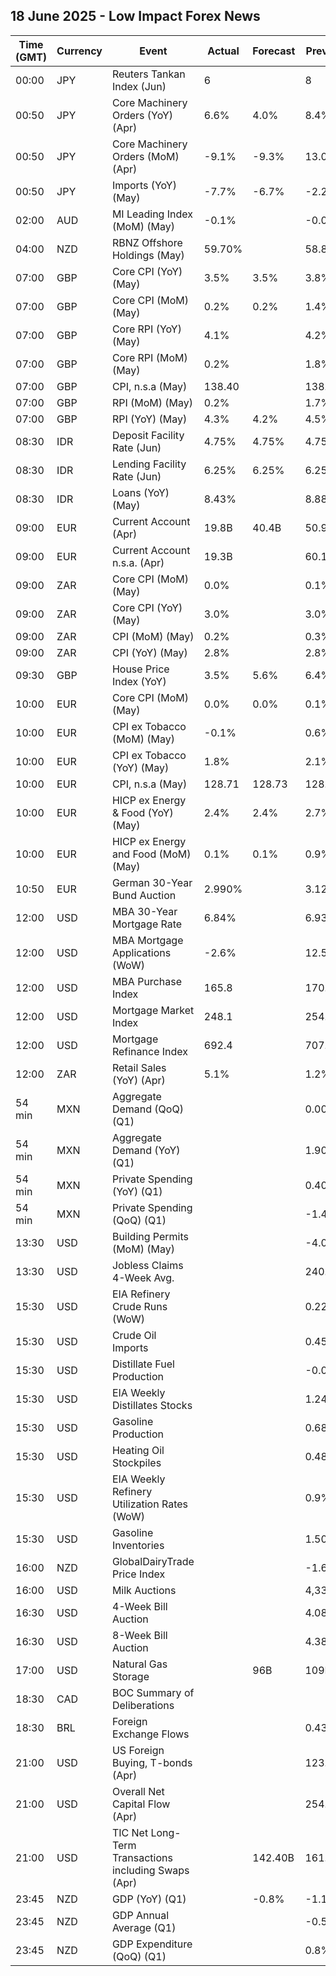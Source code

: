 ## 18 June 2025 - Low Impact Forex News

| Time (GMT) | Currency | Event | Actual | Forecast | Previous |
|------|----------|-------|--------|----------|----------|
| 00:00 | JPY | Reuters Tankan Index (Jun) | 6 |  | 8 |
| 00:50 | JPY | Core Machinery Orders (YoY) (Apr) | 6.6% | 4.0% | 8.4% |
| 00:50 | JPY | Core Machinery Orders (MoM) (Apr) | -9.1% | -9.3% | 13.0% |
| 00:50 | JPY | Imports (YoY) (May) | -7.7% | -6.7% | -2.2% |
| 02:00 | AUD | MI Leading Index (MoM) (May) | -0.1% |  | -0.0% |
| 04:00 | NZD | RBNZ Offshore Holdings (May) | 59.70% |  | 58.80% |
| 07:00 | GBP | Core CPI (YoY) (May) | 3.5% | 3.5% | 3.8% |
| 07:00 | GBP | Core CPI (MoM) (May) | 0.2% | 0.2% | 1.4% |
| 07:00 | GBP | Core RPI (YoY) (May) | 4.1% |  | 4.2% |
| 07:00 | GBP | Core RPI (MoM) (May) | 0.2% |  | 1.8% |
| 07:00 | GBP | CPI, n.s.a (May) | 138.40 |  | 138.20 |
| 07:00 | GBP | RPI (MoM) (May) | 0.2% |  | 1.7% |
| 07:00 | GBP | RPI (YoY) (May) | 4.3% | 4.2% | 4.5% |
| 08:30 | IDR | Deposit Facility Rate (Jun) | 4.75% | 4.75% | 4.75% |
| 08:30 | IDR | Lending Facility Rate (Jun) | 6.25% | 6.25% | 6.25% |
| 08:30 | IDR | Loans (YoY) (May) | 8.43% |  | 8.88% |
| 09:00 | EUR | Current Account (Apr) | 19.8B | 40.4B | 50.9B |
| 09:00 | EUR | Current Account n.s.a. (Apr) | 19.3B |  | 60.1B |
| 09:00 | ZAR | Core CPI (MoM) (May) | 0.0% |  | 0.1% |
| 09:00 | ZAR | Core CPI (YoY) (May) | 3.0% |  | 3.0% |
| 09:00 | ZAR | CPI (MoM) (May) | 0.2% |  | 0.3% |
| 09:00 | ZAR | CPI (YoY) (May) | 2.8% |  | 2.8% |
| 09:30 | GBP | House Price Index (YoY) | 3.5% | 5.6% | 6.4% |
| 10:00 | EUR | Core CPI (MoM) (May) | 0.0% | 0.0% | 0.1% |
| 10:00 | EUR | CPI ex Tobacco (MoM) (May) | -0.1% |  | 0.6% |
| 10:00 | EUR | CPI ex Tobacco (YoY) (May) | 1.8% |  | 2.1% |
| 10:00 | EUR | CPI, n.s.a (May) | 128.71 | 128.73 | 128.77 |
| 10:00 | EUR | HICP ex Energy & Food (YoY) (May) | 2.4% | 2.4% | 2.7% |
| 10:00 | EUR | HICP ex Energy and Food (MoM) (May) | 0.1% | 0.1% | 0.9% |
| 10:50 | EUR | German 30-Year Bund Auction | 2.990% |  | 3.120% |
| 12:00 | USD | MBA 30-Year Mortgage Rate | 6.84% |  | 6.93% |
| 12:00 | USD | MBA Mortgage Applications (WoW) | -2.6% |  | 12.5% |
| 12:00 | USD | MBA Purchase Index | 165.8 |  | 170.9 |
| 12:00 | USD | Mortgage Market Index | 248.1 |  | 254.6 |
| 12:00 | USD | Mortgage Refinance Index | 692.4 |  | 707.4 |
| 12:00 | ZAR | Retail Sales (YoY) (Apr) | 5.1% |  | 1.2% |
| 54 min | MXN | Aggregate Demand (QoQ) (Q1) |  |  | 0.00% |
| 54 min | MXN | Aggregate Demand (YoY) (Q1) |  |  | 1.90% |
| 54 min | MXN | Private Spending (YoY) (Q1) |  |  | 0.40% |
| 54 min | MXN | Private Spending (QoQ) (Q1) |  |  | -1.40% |
| 13:30 | USD | Building Permits (MoM) (May) |  |  | -4.0% |
| 13:30 | USD | Jobless Claims 4-Week Avg. |  |  | 240.25K |
| 15:30 | USD | EIA Refinery Crude Runs (WoW) |  |  | 0.228M |
| 15:30 | USD | Crude Oil Imports |  |  | 0.451M |
| 15:30 | USD | Distillate Fuel Production |  |  | -0.097M |
| 15:30 | USD | EIA Weekly Distillates Stocks |  |  | 1.246M |
| 15:30 | USD | Gasoline Production |  |  | 0.681M |
| 15:30 | USD | Heating Oil Stockpiles |  |  | 0.487M |
| 15:30 | USD | EIA Weekly Refinery Utilization Rates (WoW) |  |  | 0.9% |
| 15:30 | USD | Gasoline Inventories |  |  | 1.504M |
| 16:00 | NZD | GlobalDairyTrade Price Index |  |  | -1.6% |
| 16:00 | USD | Milk Auctions |  |  | 4,332.0 |
| 16:30 | USD | 4-Week Bill Auction |  |  | 4.080% |
| 16:30 | USD | 8-Week Bill Auction |  |  | 4.380% |
| 17:00 | USD | Natural Gas Storage |  | 96B | 109B |
| 18:30 | CAD | BOC Summary of Deliberations |  |  |  |
| 18:30 | BRL | Foreign Exchange Flows |  |  | 0.436B |
| 21:00 | USD | US Foreign Buying, T-bonds (Apr) |  |  | 123.30B |
| 21:00 | USD | Overall Net Capital Flow (Apr) |  |  | 254.30B |
| 21:00 | USD | TIC Net Long-Term Transactions including Swaps (Apr) |  | 142.40B | 161.80B |
| 23:45 | NZD | GDP (YoY) (Q1) |  | -0.8% | -1.1% |
| 23:45 | NZD | GDP Annual Average (Q1) |  |  | -0.5% |
| 23:45 | NZD | GDP Expenditure (QoQ) (Q1) |  |  | 0.8% |
